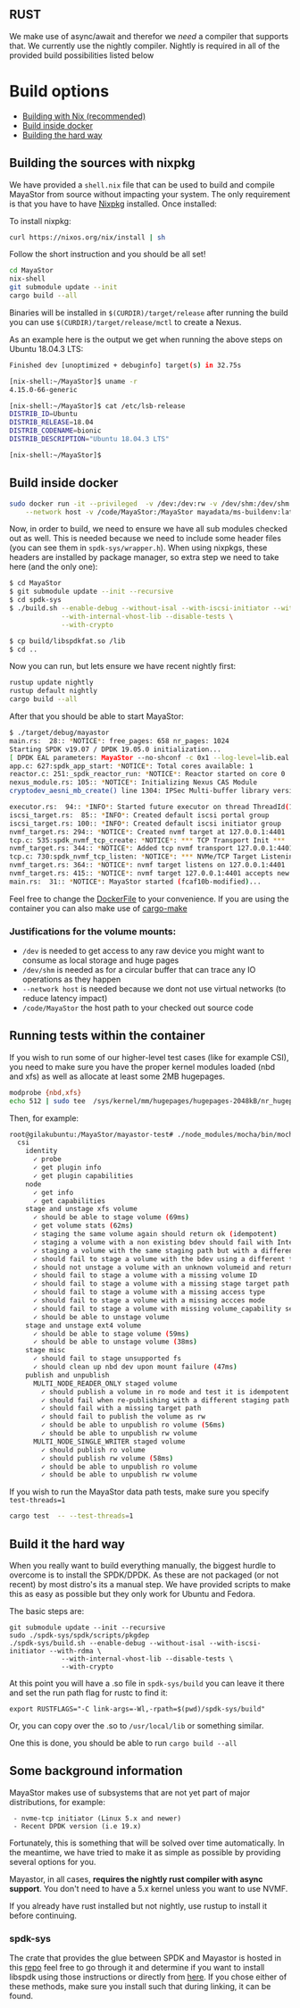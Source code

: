 ## RUST

We make use of async/await and therefor we *need* a compiler that supports that. We currently
use the nightly compiler. Nightly is required in all of the provided build possibilities listed below

Build options
==================
- [Building with Nix (recommended)](Building-the-sources-with-nixpkg)
- [Build inside docker](Build-inside-docker)
- [Building the hard way](Build-it-the-hard-way)

## Building the sources with nixpkg

We have provided a `shell.nix` file that can be used to build and compile MayaStor from source without impacting your system.
The only requirement is that you have to have [Nixpkg](https://nixos.org/nix/download.html) installed. Once installed:

To install nixpkg:

```bash
curl https://nixos.org/nix/install | sh
```

Follow the short instruction and you should be all set!

```bash
cd MayaStor
nix-shell
git submodule update --init
cargo build --all
```

Binaries will be installed in `$(CURDIR)/target/release` after running the build you can use
`$(CURDIR)/target/release/mctl` to create a Nexus.

As an example here is the output we get when running the above steps on Ubuntu 18.04.3 LTS:

```bash
Finished dev [unoptimized + debuginfo] target(s) in 32.75s

[nix-shell:~/MayaStor]$ uname -r
4.15.0-66-generic

[nix-shell:~/MayaStor]$ cat /etc/lsb-release
DISTRIB_ID=Ubuntu
DISTRIB_RELEASE=18.04
DISTRIB_CODENAME=bionic
DISTRIB_DESCRIPTION="Ubuntu 18.04.3 LTS"

[nix-shell:~/MayaStor]$
```

## Build inside docker

```bash
sudo docker run -it --privileged  -v /dev:/dev:rw -v /dev/shm:/dev/shm:rw \
    --network host -v /code/MayaStor:/MayaStor mayadata/ms-buildenv:latest /bin/bash
```

Now, in order to build, we need to ensure we have all sub modules checked out as well. This is needed because
we need to include some header files (you can see them in `spdk-sys/wrapper.h`). When using nixpkgs, these
headers are installed by package manager, so extra step we need to take here (and the only one):

```bash
$ cd MayaStor
$ git submodule update --init --recursive
$ cd spdk-sys
$ ./build.sh --enable-debug --without-isal --with-iscsi-initiator --with-rdma \
             --with-internal-vhost-lib --disable-tests \
             --with-crypto

$ cp build/libspdkfat.so /lib
$ cd ..
```

Now you can run, but lets ensure we have recent nightly first:

```bash
rustup update nightly
rustup default nightly
cargo build --all
```

After that you should be able to start MayaStor:

```bash
$ ./target/debug/mayastor
main.rs:  28:: *NOTICE*: free_pages: 658 nr_pages: 1024
Starting SPDK v19.07 / DPDK 19.05.0 initialization...
[ DPDK EAL parameters: MayaStor --no-shconf -c 0x1 --log-level=lib.eal:6 --log-level=lib.cryptodev:5 --log-level=user1:6 --base-virtaddr=0x200000000000 --match-allocations --file-prefix=spdk_pid57086 ]
app.c: 627:spdk_app_start: *NOTICE*: Total cores available: 1
reactor.c: 251:_spdk_reactor_run: *NOTICE*: Reactor started on core 0
nexus_module.rs: 105:: *NOTICE*: Initializing Nexus CAS Module
cryptodev_aesni_mb_create() line 1304: IPSec Multi-buffer library version used: 0.52.0

executor.rs:  94:: *INFO*: Started future executor on thread ThreadId(1)
iscsi_target.rs:  85:: *INFO*: Created default iscsi portal group
iscsi_target.rs: 100:: *INFO*: Created default iscsi initiator group
nvmf_target.rs: 294:: *NOTICE*: Created nvmf target at 127.0.0.1:4401
tcp.c: 535:spdk_nvmf_tcp_create: *NOTICE*: *** TCP Transport Init ***
nvmf_target.rs: 344:: *NOTICE*: Added tcp nvmf transport 127.0.0.1:4401
tcp.c: 730:spdk_nvmf_tcp_listen: *NOTICE*: *** NVMe/TCP Target Listening on 127.0.0.1 port 4401 ***
nvmf_target.rs: 364:: *NOTICE*: nvmf target listens on 127.0.0.1:4401
nvmf_target.rs: 415:: *NOTICE*: nvmf target 127.0.0.1:4401 accepts new connections
main.rs:  31:: *NOTICE*: MayaStor started (fcaf10b-modified)...

```

Feel free to change the [DockerFile](../docker/Dockerfile.ms-buildenv) to your convenience.
If you are using the container you can also make use of [cargo-make](https://github.com/sagiegurari/cargo-make)

### Justifications for the volume mounts:

- `/dev` is needed to get access to any raw device you might want to consume as local storage and huge pages
- `/dev/shm` is needed as for a circular buffer that can trace any IO operations as they happen
- `--network host` is needed because we dont not use virtual networks (to reduce latency impact)
- `/code/MayaStor` the host path to your checked out source code

## Running tests within the container

If you wish to run some of our higher-level test cases (like for example CSI), you need to make sure you have the
proper kernel modules loaded (nbd and xfs) as well as allocate at least some 2MB hugepages.

```bash
modprobe {nbd,xfs}
echo 512 | sudo tee  /sys/kernel/mm/hugepages/hugepages-2048kB/nr_hugepages
```

Then, for example:

```bash
root@gilakubuntu:/MayaStor/mayastor-test# ./node_modules/mocha/bin/mocha test_csi.js
  csi
    identity
      ✓ probe
      ✓ get plugin info
      ✓ get plugin capabilities
    node
      ✓ get info
      ✓ get capabilities
    stage and unstage xfs volume
      ✓ should be able to stage volume (69ms)
      ✓ get volume stats (62ms)
      ✓ staging the same volume again should return ok (idempotent)
      ✓ staging a volume with a non existing bdev should fail with Internal Error (57ms)
      ✓ staging a volume with the same staging path but with a different bdev should fail
      ✓ should fail to stage a volume with the bdev using a different target path
      ✓ should not unstage a volume with an unknown volumeid and return NOTFOUND error (51ms)
      ✓ should fail to stage a volume with a missing volume ID
      ✓ should fail to stage a volume with a missing stage target path
      ✓ should fail to stage a volume with a missing access type
      ✓ should fail to stage a volume with a missing accces mode
      ✓ should fail to stage a volume with missing volume_capability section
      ✓ should be able to unstage volume
    stage and unstage ext4 volume
      ✓ should be able to stage volume (59ms)
      ✓ should be able to unstage volume (38ms)
    stage misc
      ✓ should fail to stage unsupported fs
      ✓ should clean up nbd dev upon mount failure (47ms)
    publish and unpublish
      MULTI_NODE_READER_ONLY staged volume
        ✓ should publish a volume in ro mode and test it is idempotent op
        ✓ should fail when re-publishing with a different staging path
        ✓ should fail with a missing target path
        ✓ should fail to publish the volume as rw
        ✓ should be able to unpublish ro volume (56ms)
        ✓ should be able to unpublish rw volume
      MULTI_NODE_SINGLE_WRITER staged volume
        ✓ should publish ro volume
        ✓ should publish rw volume (58ms)
        ✓ should be able to unpublish ro volume
        ✓ should be able to unpublish rw volume

```

If you wish to run the MayaStor data path tests, make sure you specify `test-threads=1`

```bash
cargo test  -- --test-threads=1
```

## Build it the hard way

When you really want to build everything manually, the biggest hurdle to overcome is to install the SPDK/DPDK. As these
are not packaged (or not recent) by most distro's its a manual step. We have provided scripts to make this as easy as
possible but they only work for Ubuntu and Fedora.

The basic steps are:

```
git submodule update --init --recursive
sudo ./spdk-sys/spdk/scripts/pkgdep
./spdk-sys/build.sh --enable-debug --without-isal --with-iscsi-initiator --with-rdma \
             --with-internal-vhost-lib --disable-tests \
             --with-crypto
```
At this point you will have a .so file in `spdk-sys/build` you can leave it there and set the run path flag for rustc to find it:

```
export RUSTFLAGS="-C link-args=-Wl,-rpath=$(pwd)/spdk-sys/build"
```

Or, you can copy over the .so to `/usr/local/lib` or something similar.

One this is done, you should be able to run `cargo build --all`

## Some background information

MayaStor makes use of subsystems that are not yet part of major distributions, for example:

     - nvme-tcp initiator (Linux 5.x and newer)
     - Recent DPDK version (i.e 19.x)

Fortunately, this is something that will be solved over time automatically. In the meantime, we have
tried to make it as simple as possible by providing several options for you.

Mayastor, in all cases, **requires the nightly rust compiler with async support**.
You don't need to have a 5.x kernel unless you want to use NVMF.

If you already have rust installed but not nightly, use rustup to install it before continuing.
### spdk-sys
The crate that provides the glue between SPDK and Mayastor is hosted in this [repo](https://github.com/openebs/spdk-sys)
feel free to go through it and determine if you want to install libspdk using those instructions or directly from
[here](https://github.com/openebs/spdk). If you chose either of these methods, make sure you install such that
during linking, it can be found.


